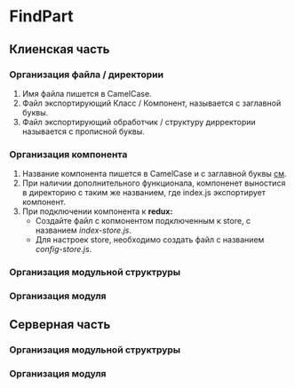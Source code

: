 # FindPart



## Клиенская часть

### Организация файла / директории
  1. Имя файла пишется в CamelCase.
  2. Файл экспортирующий Класс / Компонент, называется с заглавной буквы.
  3. Файл экспортирующий обработчик / структуру дирректории называется с прописной буквы.

### Организация компонента
  1. Название компонента пишется в CamelCase и с заглавной буквы [см](#организация-файла--директории).
  2. При наличии дополнительного функционала, компоненет выностися в директорию с таким же названием,
    где index.js экспортирует компонент.
  3. При подключении компонента к **redux:**
     - Создайте файл с копмонентом подключенным к store, с названием *index-store.js*.
     - Для наcтроек store, необходимо создать файл с названием *config-store.js*.

### Организация модульной структруры

### Организация модуля



## Серверная часть
### Организация модульной структруры
### Организация модуля
